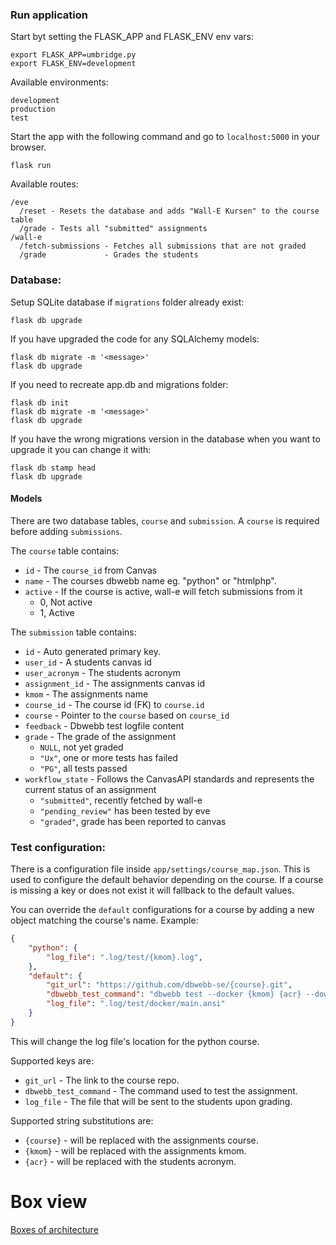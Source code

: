 ### Run application

Start byt setting the FLASK_APP and FLASK_ENV env vars:
```
export FLASK_APP=umbridge.py
export FLASK_ENV=development
```

Available environments:
```
development
production
test
```

Start the app with the following command and go to `localhost:5000` in your browser.
```
flask run
```

Available routes:

```
/eve
  /reset - Resets the database and adds "Wall-E Kursen" to the course table
  /grade - Tests all "submitted" assignments
/wall-e
  /fetch-submissions - Fetches all submissions that are not graded
  /grade             - Grades the students 
```


### Database:
Setup SQLite database if `migrations` folder already exist:
```
flask db upgrade
```

If you have upgraded the code for any SQLAlchemy models:
```
flask db migrate -m '<message>'
flask db upgrade
```

If you need to recreate app.db and migrations folder:
```
flask db init
flask db migrate -m '<message>'
flask db upgrade
```

If you have the wrong migrations version in the database when you want to upgrade it you can change it with:
```
flask db stamp head
flask db upgrade
```

#### Models
There are two database tables, `course` and `submission`. A `course` is required before adding `submissions`.

The `course` table contains:
  * `id` - The `course_id` from Canvas
  * `name` - The courses dbwebb name eg. "python" or "htmlphp".
  * `active` - If the course is active, wall-e will fetch submissions from it
    - 0, Not active
    - 1, Active

The `submission` table contains:
  * `id` - Auto generated primary key.
  * `user_id` - A students canvas id
  * `user_acronym` - The students acronym
  * `assignment_id` - The assignments canvas id
  * `kmom` - The assignments name
  * `course_id` - The course id (FK) to `course.id`
  * `course` - Pointer to the `course` based on `course_id`
  * `feedback` - Dbwebb test logfile content
  * `grade` - The grade of the assignment
     - `NULL`, not yet graded
     - `"Ux"`, one or more tests has failed
     - `"PG"`, all tests passed
  * `workflow_state` - Follows the CanvasAPI standards and represents the current status of an assignment
     - `"submitted"`, recently fetched by wall-e
     - `"pending_review"` has been tested by eve
     - `"graded"`, grade has been reported to canvas


### Test configuration:
There is a configuration file inside `app/settings/course_map.json`. This is used to configure the default behavior depending on the course. If a course is missing a key or does not exist it will fallback to the default values.

You can override the `default` configurations for a course by adding a new object matching the course's name. Example:
```json
{
    "python": {
        "log_file": ".log/test/{kmom}.log",
    },
    "default": {
        "git_url": "https://github.com/dbwebb-se/{course}.git",
        "dbwebb_test_command": "dbwebb test --docker {kmom} {acr} --download",
        "log_file": ".log/test/docker/main.ansi"
    }
}
```

This will change the log file's location for the python course.

Supported keys are:
 * `git_url` - The link to the course repo.
 * `dbwebb_test_command` - The command used to test the assignment.
 * `log_file` - The file that will be sent to the students upon grading.

Supported string substitutions are:
 * `{course}`  - will be replaced with the assignments course.
 * `{kmom}`    - will be replaced with the assignments kmom.
 * `{acr}`     - will be replaced with the students acronym.

# Box view

[Boxes of architecture](https://lucid.app/lucidchart/invitations/accept/inv_dd2666ea-4863-460f-a482-79bedaa204d5?viewport_loc=-221%2C-767%2C3495%2C1687%2C0_0)
